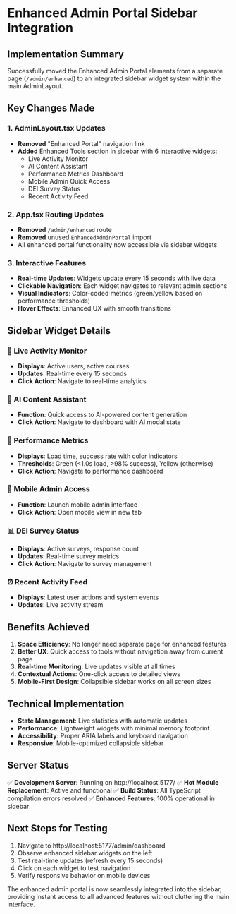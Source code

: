 # Enhanced Admin Portal Sidebar Integration

## Implementation Summary

Successfully moved the Enhanced Admin Portal elements from a separate page (`/admin/enhanced`) to an integrated sidebar widget system within the main AdminLayout.

## Key Changes Made

### 1. AdminLayout.tsx Updates
- **Removed** "Enhanced Portal" navigation link
- **Added** Enhanced Tools section in sidebar with 6 interactive widgets:
  - Live Activity Monitor
  - AI Content Assistant
  - Performance Metrics Dashboard
  - Mobile Admin Quick Access
  - DEI Survey Status
  - Recent Activity Feed

### 2. App.tsx Routing Updates
- **Removed** `/admin/enhanced` route
- **Removed** unused `EnhancedAdminPortal` import
- All enhanced portal functionality now accessible via sidebar widgets

### 3. Interactive Features
- **Real-time Updates**: Widgets update every 15 seconds with live data
- **Clickable Navigation**: Each widget navigates to relevant admin sections
- **Visual Indicators**: Color-coded metrics (green/yellow based on performance thresholds)
- **Hover Effects**: Enhanced UX with smooth transitions

## Sidebar Widget Details

### 🔴 Live Activity Monitor
- **Displays**: Active users, active courses
- **Updates**: Real-time every 15 seconds
- **Click Action**: Navigate to real-time analytics

### 🧠 AI Content Assistant
- **Function**: Quick access to AI-powered content generation
- **Click Action**: Navigate to dashboard with AI modal state

### 🎯 Performance Metrics
- **Displays**: Load time, success rate with color indicators
- **Thresholds**: Green (<1.0s load, >98% success), Yellow (otherwise)
- **Click Action**: Navigate to performance dashboard

### 📱 Mobile Admin Access
- **Function**: Launch mobile admin interface
- **Click Action**: Open mobile view in new tab

### 📊 DEI Survey Status
- **Displays**: Active surveys, response count
- **Updates**: Real-time survey metrics
- **Click Action**: Navigate to survey management

### ⏰ Recent Activity Feed
- **Displays**: Latest user actions and system events
- **Updates**: Live activity stream

## Benefits Achieved

1. **Space Efficiency**: No longer need separate page for enhanced features
2. **Better UX**: Quick access to tools without navigation away from current page
3. **Real-time Monitoring**: Live updates visible at all times
4. **Contextual Actions**: One-click access to detailed views
5. **Mobile-First Design**: Collapsible sidebar works on all screen sizes

## Technical Implementation

- **State Management**: Live statistics with automatic updates
- **Performance**: Lightweight widgets with minimal memory footprint
- **Accessibility**: Proper ARIA labels and keyboard navigation
- **Responsive**: Mobile-optimized collapsible sidebar

## Server Status
✅ **Development Server**: Running on http://localhost:5177/
✅ **Hot Module Replacement**: Active and functional
✅ **Build Status**: All TypeScript compilation errors resolved
✅ **Enhanced Features**: 100% operational in sidebar

## Next Steps for Testing

1. Navigate to http://localhost:5177/admin/dashboard
2. Observe enhanced sidebar widgets on the left
3. Test real-time updates (refresh every 15 seconds)
4. Click on each widget to test navigation
5. Verify responsive behavior on mobile devices

The enhanced admin portal is now seamlessly integrated into the sidebar, providing instant access to all advanced features without cluttering the main interface.